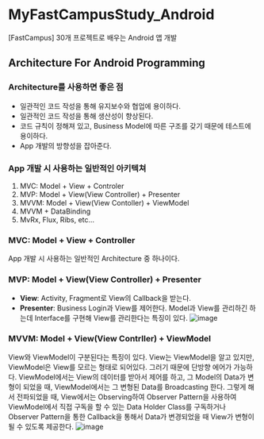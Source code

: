 # MyFastCampusStudy_Android
[FastCampus] 30개 프로젝트로 배우는 Android 앱 개발

## Architecture For Android Programming

### Architecture를 사용하면 좋은 점
- 일관적인 코드 작성을 통해 유지보수와 협업에 용이하다.
- 일관적인 코드 작성을 통해 생산성이 향상된다.
- 코드 규칙이 정해져 있고, Business Model에 따른 구조를 갖기 때문에 테스트에 용이하다.
- App 개발의 방향성을 잡아준다.

### App 개발 시 사용하는 일반적인 아키텍쳐
1. MVC: Model + View + Controler
2. MVP: Model + View(View Controller) + Presenter
3. MVVM: Model + View(View Contoller) + ViewModel
4. MVVM + DataBinding
5. MvRx, Flux, Ribs, etc...

### MVC: Model + View + Controller
App 개발 시 사용하는 일반적인 Architecture 중 하나이다.

### MVP: Model + View(View Controller) + Presenter
- **View**: Activity, Fragment로 View의 Callback을 받는다.
- **Presenter**: Business Login과 View를 제어한다. Model과 View를 관리하긴 하는데 Interface를 구현해 View를 관리한다는 특징이 있다.
![image](https://user-images.githubusercontent.com/40654227/154975205-01cb494e-8a9a-49a9-9a20-669196425988.png)

### MVVM: Model + View(View Contrller) + ViewModel
View와 ViewModel이 구분된다는 특징이 있다.
View는 ViewModel을 알고 있지만, ViewModel은 View를 모르는 형태로 되어있다. 
그러기 때문에 단방향 에어가 가능하다.
ViewModel에서는 View의 데이터를 받아서 제어를 하고, 그 Model의 Data가 변형이 되었을 때, ViewModel에서는 그 변형된 Data를 Broadcasting 한다.
그렇게 해서 전파되었을 때, View에서는 Observing하여 Observer Pattern을 사용하여 ViewModel에서 직접 구독을 할 수 있는 Data Holder Class를 구독하거나 Observer Pattern을 통한 Callback을 통해서 Data가 변경되었을 때 View가 변형이 될 수 있도록 제공한다.
![image](https://user-images.githubusercontent.com/40654227/155152971-e70dff14-0226-4f3d-a314-064ae7431ed5.png)
